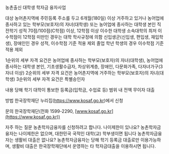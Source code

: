 농촌출신 대학생 학자금 융자사업

대상
 농어촌지역에 주민등록 주소를 두고 6개월(180일) 이상 거주하고 있거나 농어업에 종사하고 있는 학부모(보호자)의 자녀(대학생) 또는 농어업에 종사하는 대학생 본인
 직전학기 성적 70점/100점(C학점) 이상, 12학점 이상 이수한 대학생
   소속대학의 최저 이수학점이 12학점 미만인 경우는 대학 학사규정에 의함
   신입생군(신입생, 편입생, 재입학생), 장애인인 경우 성적, 이수학점 기준 적용 제외
   졸업 학년 학생의 경우 이수학점 기준 적용 제외

 1순위의 세부 자격 요건은 농어업에 종사하는 학부모(보호자)의 자녀(대학생), 농어업에 종사하는 대학생 본인, 기초생활수급자, 차상위계층, 장애인, 다문화가족, 다자녀가구(3자녀 이상)
 2순위의 세부 자격 요건은 농어촌지역에 거주하는 학부모(보호자)의 자녀(대학생)
 3순위의 세부 자격 요건은 특별승인자

내용
 당해 학기 대학이 통보한 등록금(입학금, 수업료 등) 범위 내 전액 무이자 대출

방법
 한국장학재단 누리집(https://www.kosaf.go.kr)에서 신청

문의
 한국장학재단(전화 1599-2290, [www.kosaf.go.kr](https://www.kosaf.go.kr))

자주 하는 질문
 농촌학자금융자를 신청하려고 합니다. 나이제한이 있나요?
   농촌학자금융자는 나이제한은 없으며, 대한민국 국적인 대학(교) 학부생이면 됩니다
 농촌학자금융자는 생활비 대출은 없나요?
   농촌학자금융자는 당해 학기 등록금 대출로만 이용가능하며, 생활비 대출은 한국장학재단에서 운영하는 타 학자금대출을 이용하시면 됩니다.
